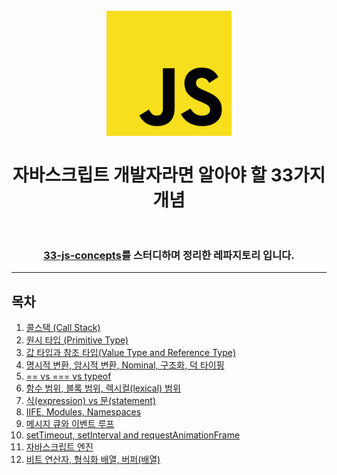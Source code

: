 <h1 align="center">
<br>
  <img src="logo.png" alt="JavaScript Logo" width=200">
  <br>
    <br>
  자바스크립트 개발자라면 알아야 할 33가지 개념
  <br><br>
</h1>

<div align="center">
    <h3>
        <a href="https://github.com/leonardomso/33-js-concepts">33-js-concepts</a>를 스터디하며 정리한 레파지토리 입니다.
    </h3>
</div>

---

## 목차

1. [콜스택 (Call Stack)](1_CallStack/README.md)
2. [원시 타입 (Primitive Type)](2_PrimitiveType/README.md)
3. [값 타입과 참조 타입(Value Type and Reference Type)](3_ValueTypeReferenceType/README.md)
4. [명시적 변환, 암시적 변환, Nominal, 구조화, 덕 타이핑](4_Implicit_Explicit_Nominal_Structuring_DuckTyping/README.md)
5. [== vs === vs typeof](5_==_vs_===_vs_typeof/README.md)
6. [함수 범위, 블록 범위, 렉시컬(lexical) 범위](6_FunctionScope_BlockScope_and_LexicalScope/README.md)
7. [식(expression) vs 문(statement)](7_Expression_vs_Statement/README.md)
8. [IIFE, Modules, Namespaces](8_IIFE_Modules_Namespaces/README.md)
9. [메시지 큐와 이벤트 루프](9_Message_Queue_And_Event_Loop/README.md)
10. [setTimeout, setInterval and requestAnimationFrame](10_setTimeout_setInterval_requestAnimationFrame/README.md)
11. [자바스크립트 엔진](11_Javascript_Engine/README.md)
12. [비트 연산자, 형식화 배열, 버퍼(배열)](12_Bitwise_Operators_Type_Arrays_And_Array_Buffers/README.md)
